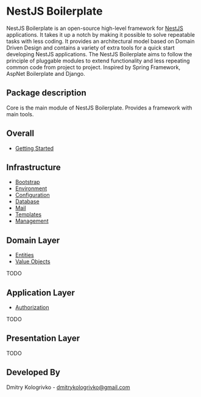 # NestJS Boilerplate

NestJS Boilerplate is an open-source high-level framework for [NestJS](https://github.com/nestjs/nest) applications.
It takes it up a notch by making it possible to solve repeatable tasks with less coding. It provides an architectural
model based on Domain Driven Design and contains a variety of extra tools for a quick start developing NestJS
applications. The NestJS Boilerplate aims to follow the principle of pluggable modules to extend functionality and
less repeating common code from project to project. Inspired by Spring Framework, AspNet Boilerplate and Django.

## Package description

Core is the main module of NestJS Boilerplate. Provides a framework with main tools.

## Overall

* [Getting Started](https://github.com/dmitrykologrivko/nestjs-boilerplate/blob/master/packages/core/docs/getting-started.md)

## Infrastructure

* [Bootstrap](https://github.com/dmitrykologrivko/nestjs-boilerplate/blob/master/packages/core/docs/bootstrap.md)
* [Environment](https://github.com/dmitrykologrivko/nestjs-boilerplate/blob/master/packages/core/docs/environment.md)
* [Configuration](https://github.com/dmitrykologrivko/nestjs-boilerplate/blob/master/packages/core/docs/configuration.md)
* [Database](https://github.com/dmitrykologrivko/nestjs-boilerplate/blob/master/packages/core/docs/database.md)
* [Mail](https://github.com/dmitrykologrivko/nestjs-boilerplate/blob/master/packages/core/docs/mail.md)
* [Templates](https://github.com/dmitrykologrivko/nestjs-boilerplate/blob/master/packages/core/docs/templates.md)
* [Management](https://github.com/dmitrykologrivko/nestjs-boilerplate/blob/master/packages/core/docs/management.md)

## Domain Layer

* [Entities](https://github.com/dmitrykologrivko/nestjs-boilerplate/blob/master/packages/core/docs/entities.md)
* [Value Objects](https://github.com/dmitrykologrivko/nestjs-boilerplate/blob/master/packages/core/docs/value-objects.md)

TODO

## Application Layer

* [Authorization](https://github.com/dmitrykologrivko/nestjs-boilerplate/blob/master/packages/core/docs/authorization.md)

TODO

## Presentation Layer

TODO

## Developed By

Dmitry Kologrivko - dmitrykologrivko@gmail.com